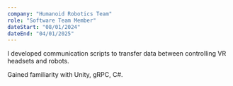 ```yaml
---
company: "Humanoid Robotics Team"
role: "Software Team Member"
dateStart: "08/01/2024"
dateEnd: "04/01/2025"
---
```


I developed communication scripts to transfer data between controlling VR headsets and robots.

Gained familiarity with Unity, gRPC, C#.
